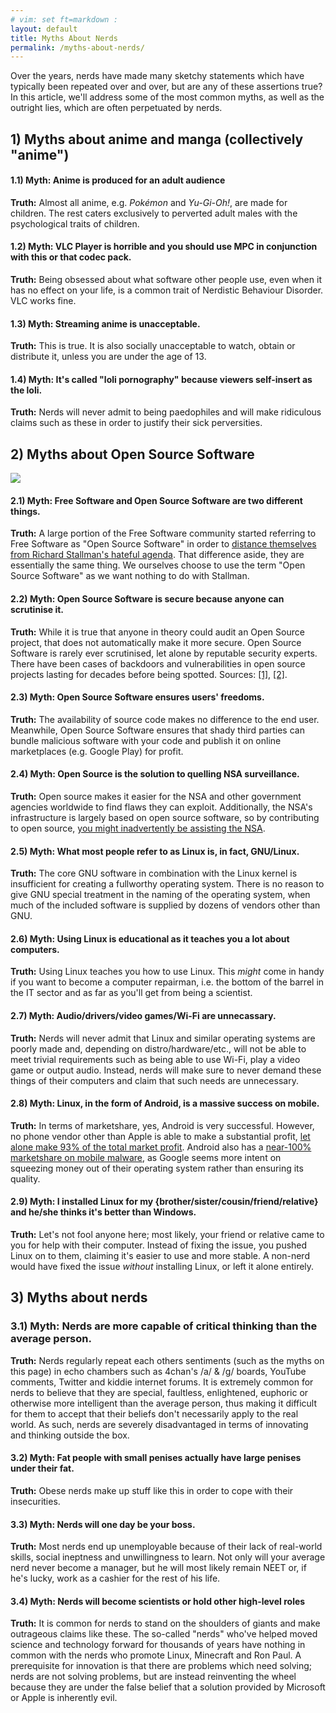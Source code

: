 ```yaml
---
# vim: set ft=markdown :
layout: default
title: Myths About Nerds
permalink: /myths-about-nerds/
---
```


Over the years, nerds have made many sketchy statements which have typically been repeated over and over, but are any of these assertions true? In this article, we'll address some of the most common myths, as well as the outright lies, which are often perpetuated by nerds.


## 1) Myths about anime and manga (collectively "anime")
#### 1.1) Myth: Anime is produced for an adult audience
**Truth:** Almost all anime, e.g. _Pokémon_ and _Yu-Gi-Oh!_, are made for children. The rest caters exclusively to perverted adult males with the psychological traits of children.

#### 1.2) Myth: VLC Player is horrible and you should use MPC in conjunction with this or that codec pack.
**Truth:** Being obsessed about what software other people use, even when it has no effect on your life, is a common trait of Nerdistic Behaviour Disorder. VLC works fine.

#### 1.3) Myth: Streaming anime is unacceptable.
**Truth:** This is true. It is also socially unacceptable to watch, obtain or distribute it, unless you are under the age of 13.

#### 1.4) Myth: It's called "loli pornography" because viewers self-insert as the loli.
**Truth:** Nerds will never admit to being paedophiles and will make ridiculous claims such as these in order to justify their sick perversities.

## 2) Myths about Open Source Software
![]({{site.baseurl}}/img/hans_reiser.jpg)

#### 2.1) Myth: Free Software and Open Source Software are two different things.
**Truth:** A large portion of the Free Software community started referring to Free Software as "Open Source Software" in order to [distance themselves from Richard Stallman's hateful agenda](https://en.wikipedia.org/wiki/Open_Source_Initiative#Relationship_with_the_free_software_movement). That difference aside, they are essentially the same thing. We ourselves choose to use the term "Open Source Software" as we want nothing to do with Stallman.


#### 2.2) Myth: Open Source Software is secure because anyone can scrutinise it.
**Truth:** While it is true that anyone in theory could audit an Open Source project, that does not automatically make it more secure. Open Source Software is rarely ever scrutinised, let alone by reputable security experts. There have been cases of backdoors and vulnerabilities in open source projects lasting for decades before being spotted. Sources: [[1]](http://arstechnica.com/information-technology/2010/12/fbi-accused-of-planting-backdoor-in-openbsd-ipsec-stack/), [[2]](http://www.pcworld.com/article/2105145/what-you-need-to-know-about-the-gnutls-linux-bug.html).


#### 2.3) Myth: Open Source Software ensures users' freedoms.
**Truth:** The availability of source code makes no difference to the end user. Meanwhile, Open Source Software ensures that shady third parties can bundle malicious software with your code and publish it on online marketplaces (e.g. Google Play) for profit.


#### 2.4) Myth: Open Source is the solution to quelling NSA surveillance.
**Truth:** Open source makes it easier for the NSA and other government agencies worldwide to find flaws they can exploit. Additionally, the NSA's infrastructure is largely based on open source software, so by contributing to open source, [you might inadvertently be assisting the NSA](https://www.openstack.org/summit/portland-2013/session-videos/presentation/keynote-openstack-at-the-national-security-agency-nsa).


#### 2.5) Myth: What most people refer to as Linux is, in fact, GNU/Linux.
**Truth:** The core GNU software in combination with the Linux kernel is insufficient for creating a fullworthy operating system. There is no reason to give GNU special treatment in the naming of the operating system, when much of the included software is supplied by dozens of vendors other than GNU.


#### 2.6) Myth: Using Linux is educational as it teaches you a lot about computers.
**Truth:** Using Linux teaches you how to use Linux. This _might_ come in handy if you want to become a computer repairman, i.e. the bottom of the barrel in the IT sector and as far as you'll get from being a scientist.


#### 2.7) Myth: Audio/drivers/video games/Wi-Fi are unnecassary.
**Truth:** Nerds will never admit that Linux and similar operating systems are poorly made and, depending on distro/hardware/etc., will not be able to meet trivial requirements such as being able to use Wi-Fi, play a video game or output audio. Instead, nerds will make sure to never demand these things of their computers and claim that such needs are unnecessary.


#### 2.8) Myth: Linux, in the form of Android, is a massive success on mobile.
**Truth:** In terms of marketshare, yes, Android is very successful. However, no phone vendor other than Apple is able to make a substantial profit, [let alone make 93% of the total market profit](http://www.ibtimes.com/apple-dominates-smartphone-industry-93-percent-profits-1811324). Android also has a [near-100% marketshare on mobile malware](http://www.forbes.com/sites/gordonkelly/2014/03/24/report-97-of-mobile-malware-is-on-android-this-is-the-easy-way-you-stay-safe/), as Google seems more intent on squeezing money out of their operating system rather than ensuring its quality.


#### 2.9) Myth: I installed Linux for my {brother/sister/cousin/friend/relative} and he/she thinks it's better than Windows.
**Truth:** Let's not fool anyone here; most likely, your friend or relative came to you for help with their computer. Instead of fixing the issue, you pushed Linux on to them, claiming it's easier to use and more stable. A non-nerd would have fixed the issue _without_ installing Linux, or left it alone entirely.

## 3) Myths about nerds
### 3.1) Myth: Nerds are more capable of critical thinking than the average person.
**Truth:** Nerds regularly repeat each others sentiments (such as the myths on this page) in echo chambers such as 4chan's /a/ & /g/ boards, YouTube comments, Twitter and kiddie internet forums. It is extremely common for nerds to believe that they are special, faultless, enlightened, euphoric or otherwise more intelligent than the average person, thus making it difficult for them to accept that their beliefs don't necessarily apply to the real world. As such, nerds are severely disadvantaged in terms of innovating and thinking outside the box.


#### 3.2) Myth: Fat people with small penises actually have large penises under their fat.
**Truth:** Obese nerds make up stuff like this in order to cope with their insecurities.


#### 3.3) Myth: Nerds will one day be your boss.
**Truth:** Most nerds end up unemployable because of their lack of real-world skills, social ineptness and unwillingness to learn. Not only will your average nerd never become a manager, but he will most likely remain NEET or, if he's lucky, work as a cashier for the rest of his life.


#### 3.4) Myth: Nerds will become scientists or hold other high-level roles
**Truth:** It is common for nerds to stand on the shoulders of giants and make outrageous claims like these. The so-called "nerds" who've helped moved science and technology forward for thousands of years have nothing in common with the nerds who promote Linux, Minecraft and Ron Paul. A prerequisite for innovation is that there are problems which need solving; nerds are not solving problems, but are instead reinventing the wheel because they are under the false belief that a solution provided by Microsoft or Apple is inherently evil.


